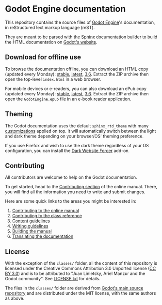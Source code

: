 # Godot Engine documentation

This repository contains the source files of [Godot Engine](https://godotengine.org)'s documentation, in reStructuredText markup language (reST).

They are meant to be parsed with the [Sphinx](https://www.sphinx-doc.org/) documentation builder to build the HTML documentation on [Godot's website](https://docs.godotengine.org).

## Download for offline use

To browse the documentation offline, you can download an HTML copy (updated every Monday):
[stable](https://nightly.link/godotengine/godot-docs/workflows/build_offline_docs/master/godot-docs-html-stable.zip),
[latest](https://nightly.link/godotengine/godot-docs/workflows/build_offline_docs/master/godot-docs-html-master.zip),
[3.6](https://nightly.link/godotengine/godot-docs/workflows/build_offline_docs/master/godot-docs-html-3.6.zip). Extract
the ZIP archive then open the top-level `index.html` in a web browser.

For mobile devices or e-readers, you can also download an ePub copy (updated every Monday):
[stable](https://nightly.link/godotengine/godot-docs/workflows/build_offline_docs/master/godot-docs-epub-stable.zip),
[latest](https://nightly.link/godotengine/godot-docs/workflows/build_offline_docs/master/godot-docs-epub-master.zip),
[3.6](https://nightly.link/godotengine/godot-docs/workflows/build_offline_docs/master/godot-docs-epub-3.6.zip). Extract
the ZIP archive then open the `GodotEngine.epub` file in an e-book reader application.

## Theming

The Godot documentation uses the default `sphinx_rtd_theme` with many
[customizations](_static/) applied on top. It will automatically switch between
the light and dark theme depending on your browser/OS' theming preference.

If you use Firefox and wish to use the dark theme regardless of your OS
configuration, you can install the
[Dark Website Forcer](https://addons.mozilla.org/en-US/firefox/addon/dark-mode-website-switcher/)
add-on.

## Contributing

All contributors are welcome to help on the Godot documentation.

To get started, head to the [Contributing section](https://docs.godotengine.org/en/latest/contributing/ways_to_contribute.html#contributing-to-the-documentation) of the online manual. There, you will find all the information you need to write and submit changes.

Here are some quick links to the areas you might be interested in:

1. [Contributing to the online manual](https://docs.godotengine.org/en/latest/contributing/documentation/contributing_to_the_documentation.html)
2. [Contributing to the class reference](https://docs.godotengine.org/en/latest/contributing/documentation/updating_the_class_reference.html)
3. [Content guidelines](https://docs.godotengine.org/en/latest/contributing/documentation/content_guidelines.html)
4. [Writing guidelines](https://docs.godotengine.org/en/latest/contributing/documentation/docs_writing_guidelines.html)
5. [Building the manual](https://docs.godotengine.org/en/latest/contributing/documentation/building_the_manual.html)
6. [Translating the documentation](https://docs.godotengine.org/en/latest/contributing/documentation/editor_and_docs_localization.html)

## License

With the exception of the `classes/` folder, all the content of this repository is licensed under the Creative Commons Attribution 3.0 Unported license ([CC BY 3.0](https://creativecommons.org/licenses/by/3.0/)) and is to be attributed to "Juan Linietsky, Ariel Manzur and the Godot community".
See [LICENSE.txt](/LICENSE.txt) for details.

The files in the `classes/` folder are derived from [Godot's main source repository](https://github.com/godotengine/godot) and are distributed under the MIT license, with the same authors as above.
